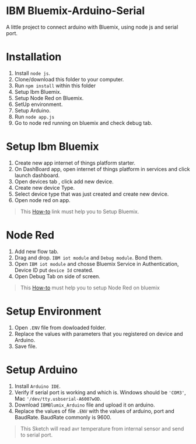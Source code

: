 # IBM Bluemix-Arduino-Serial
A little project to connect arduino with Bluemix, using node js and serial port.

# Installation 
1. Install `node js`.
2. Clone/download this folder to your computer.
3. Run `npm install` within this folder
4. Setup Ibm Bluemix.
5. Setup Node Red on Bluemix.
6. SetUp environment.
7. Setup Arduino.
8. Run `node app.js`
9. Go to node red running on bluemix and check debug tab.

# Setup Ibm Bluemix
1. Create new app internet of things platform starter.
2. On DashBoard app, open internet of things platform in services and click launch dashboard.
3. Open devices tab , click add new device.
4. Create new device Type.
5. Select device type that was just created and create new device.
6. Open node red on app.

>This [How-to](https://developer.ibm.com/recipes/tutorials/how-to-register-devices-in-ibm-iot-foundation/) link must help you to Setup Bluemix.

# Node Red
1. Add new flow tab.
2. Drag and drop. `IBM iot module` and `Debug module`. Bond them.
3. Open `IBM iot module` and chosse Bluemix Service in Authentication, Device ID put `device Id` created.
4. Open Debug Tab on side of screen.

>This [How-to](https://developer.ibm.com/recipes/tutorials/create-a-simulated-device-with-simulated-sensors/) must help you to setup Node Red on bluemix

# Setup Environment
1. Open `.ENV` file from dowloaded folder.
2. Replace the values with parameters that you registered on device and Arduino.
3. Save file.

# Setup Arduino
1. Install `Arduino IDE`.
2. Verify if serial port is working and which is. Windows should be `'COM3'`, Mac `'/dev/tty.usbserial-A6007wOD`.
3. Download `IBMBlumix_Arduino` file and upload it on arduino.
4. Replace the values of file `.ENV` with the values of arduino, port and BaudRate. BaudRate commonly is 9600.

>This Sketch will read avr temperature from internal sensor and send to serial port.
